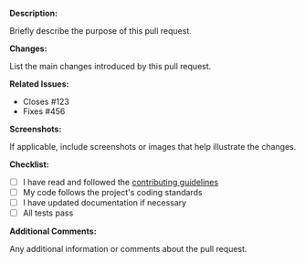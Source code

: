 
**Description:**

Briefly describe the purpose of this pull request.

**Changes:**

List the main changes introduced by this pull request.

**Related Issues:**

- Closes #123
- Fixes #456

**Screenshots:**

If applicable, include screenshots or images that help illustrate the changes.

**Checklist:**

- [ ] I have read and followed the [contributing guidelines](contributing.md)
- [ ] My code follows the project's coding standards
- [ ] I have updated documentation if necessary
- [ ] All tests pass

**Additional Comments:**

Any additional information or comments about the pull request.
